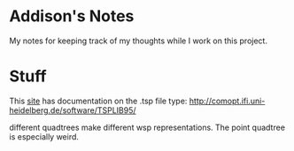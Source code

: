 # Addison's Notes

My notes for keeping track of my thoughts while I work on this project.

# Stuff

This [site](http://comopt.ifi.uni-heidelberg.de/software/TSPLIB95/tsp95.pdf) has documentation on the .tsp file type: <http://comopt.ifi.uni-heidelberg.de/software/TSPLIB95/>

different quadtrees make different wsp representations.
The point quadtree is especially weird.